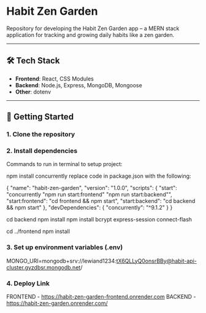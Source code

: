 # Habit Zen Garden

Repository for developing the Habit Zen Garden app – a MERN stack application for tracking and growing daily habits like a zen garden.

---

## 🛠 Tech Stack

- **Frontend**: React, CSS Modules
- **Backend**: Node.js, Express, MongoDB, Mongoose
- **Other**: dotenv

---

## 🚀 Getting Started

### 1. Clone the repository
### 2. Install dependencies
Commands to run in terminal to setup project:
<!-- in the root directory -->
npm install concurrently
replace code in package.json with the following:

{
  "name": "habit-zen-garden",
  "version": "1.0.0",
  "scripts": {
    "start": "concurrently \"npm run start:frontend\" \"npm run start:backend\"",
    "start:frontend": "cd frontend && npm start",
    "start:backend": "cd backend && npm start"
  },
  "devDependencies": {
    "concurrently": "^9.1.2"
  }
}

<!-- navigate to backend folder -->
cd backend
npm install
npm install bcrypt express-session connect-flash
<!-- navigate to frontend folder -->
cd ../frontend
npm install

### 3. Set up environment variables (.env)
MONGO_URI=mongodb+srv://lewiand1234:tX6QLLyQ0onsrBBy@habit-api-cluster.gyzdbsr.mongodb.net/

### 4. Deploy Link
FRONTEND - https://habit-zen-garden-frontend.onrender.com
BACKEND - https://habit-zen-garden.onrender.com/
